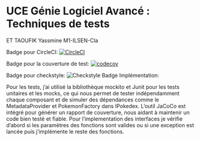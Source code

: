 # UCE Génie Logiciel Avancé : Techniques de tests
ET TAOUFIK Yassmine
M1-ILSEN-Cla

Badge pour CircleCI: [![CircleCI](https://dl.circleci.com/status-badge/img/gh/YassmineEttaoufik/ceri-m1-techniques-de-test/tree/master.svg?style=svg)](https://dl.circleci.com/status-badge/redirect/gh/YassmineEttaoufik/ceri-m1-techniques-de-test/tree/master)

Badge pour la couverture de test: [![codecov](https://codecov.io/github/YassmineEttaoufik/ceri-m1-techniques-de-test/graph/badge.svg?token=CGIUKS6JE9)](https://codecov.io/github/YassmineEttaoufik/ceri-m1-techniques-de-test)

Badge pour checkstyle: ![Checkstyle Badge](target/site/badges/checkstyle-badge.svg)
Implémentation:

Pour les tests, j’ai utilisé la bibliothèque mockito et Junit pour les tests unitaires et les mocks, ce qui nous permet de tester indépendamment chaque composant et de simuler des dépendances comme le MetadataProvider et PokemonFactory dans IPokedex. 
L’outil JaCoCo est intégré pour générer un rapport de couverture, nous aidant à maintenir un code bien testé et fiable.
Pour l’implementation des interfaces je vérifie d’abord si les paramètres des fonctions sont valides ou si une exception est lancée puis j’implémente le reste des fonctions. 

